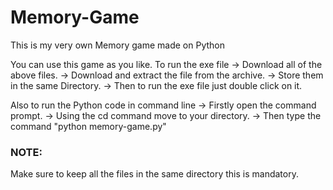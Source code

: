 # Memory-Game
This is my very own Memory game made on Python

You can use this game as you like.
To run the exe file
-> Download all of the above files.
-> Download and extract the file from the archive.
-> Store them in the same Directory.
-> Then to run the exe file just double click on it.

Also to run the Python code in command line
-> Firstly open the command prompt.
-> Using the cd command move to your directory.
-> Then type the command "python memory-game.py"

<h3>NOTE:</h3> Make sure to keep all the files in the same directory this is mandatory.
